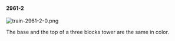 #### 2961-2
![train-2961-2-0.png](https://github.com/lil-lab/nlvr/raw/master/nlvr/train/images/65/train-2961-2-0.png "train-2961-2-0.png")

The base and the top of a three blocks tower are the same in color.